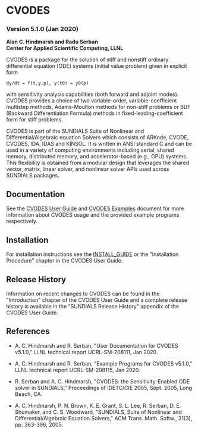 # CVODES
### Version 5.1.0 (Jan 2020)

**Alan C. Hindmarsh and Radu Serban  
  Center for Applied Scientific Computing, LLNL**

CVODES is a package for the solution of stiff and nonstiff ordinary differential
equation (ODE) systems (initial value problem) given in explicit form
```
dy/dt = f(t,y,p), y(t0) = y0(p)
```
with sensitivity analysis capabilities (both forward and adjoint modes). CVODES
provides a choice of two variable-order, variable-coefficient multistep methods,
Adams-Moulton methods for non-stiff problems or BDF (Backward Differentiation
Formula) methods in fixed-leading-coefficient form for stiff problems.

CVODES is part of the SUNDIALS Suite of Nonlinear and Differential/Algebraic
equation Solvers which consists of ARKode, CVODE, CVODES, IDA, IDAS and KINSOL.
It is written in ANSI standard C and can be used in a variety of computing
environments including serial, shared memory, distributed memory, and
accelerator-based (e.g., GPU) systems. This flexibility is obtained from a
modular design that leverages the shared vector, matrix, linear solver, and
nonlinear solver APIs used across SUNDIALS packages.

## Documentation

See the [CVODES User Guide](/doc/cvodes/cvs_guide.pdf) and
[CVODES Examples](/doc/cvodes/cvs_examples.pdf) document for more information
about CVODES usage and the provided example programs respectively.

## Installation

For installation instructions see the [INSTALL_GUIDE](/INSTALL_GUIDE.pdf)
or the "Installation Procedure" chapter in the CVODES User Guide.

## Release History

Information on recent changes to CVODES can be found in the "Introduction"
chapter of the CVODES User Guide and a complete release history is available in
the "SUNDIALS Release History" appendix of the CVODES User Guide.

## References

* A. C. Hindmarsh and R. Serban, "User Documentation for CVODES v5.1.0,"
  LLNL technical report UCRL-SM-208111, Jan 2020.

* A. C. Hindmarsh and R. Serban, "Example Programs for CVODES v5.1.0,"
  LLNL technical report UCRL-SM-208115, Jan 2020.

* R. Serban and A. C. Hindmarsh, "CVODES: the Sensitivity-Enabled ODE
  solver in SUNDIALS," Proceedings of IDETC/CIE 2005, Sept. 2005,
  Long Beach, CA.

* A. C. Hindmarsh, P. N. Brown, K. E. Grant, S. L. Lee, R. Serban,
  D. E. Shumaker, and C. S. Woodward, "SUNDIALS, Suite of Nonlinear and
  Differential/Algebraic Equation Solvers," ACM Trans. Math. Softw.,
  31(3), pp. 363-396, 2005.
